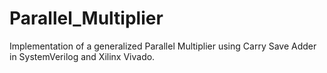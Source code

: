 # Parallel_Multiplier
Implementation of a generalized Parallel Multiplier using Carry Save Adder in SystemVerilog and Xilinx Vivado. 
